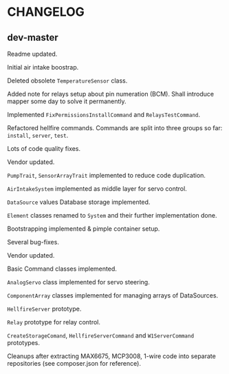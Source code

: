 # CHANGELOG

## dev-master

Readme updated.

Initial air intake boostrap.

Deleted obsolete `TemperatureSensor` class.

Added note for relays setup about pin numeration (BCM). Shall introduce mapper
 some day to solve it permanently.

Implemented `FixPermissionsInstallCommand` and `RelaysTestCommand`.

Refactored hellfire commands. Commands are split into three groups so far:
 `install`, `server`, `test`.

Lots of code quality fixes.

Vendor updated.

`PumpTrait`, `SensorArrayTrait` implemented to reduce code duplication.
  
`AirIntakeSystem` implemented as middle layer for servo control.

`DataSource` values Database storage implemented.

`Element` classes renamed to `System` and their further implementation done.

Bootstrapping implemented & pimple container setup.

Several bug-fixes.

Vendor updated.

Basic Command classes implemented.

`AnalogServo` class implemented for servo steering. 

`ComponentArray` classes implemented for managing arrays of DataSources.

`HellfireServer` prototype.

`Relay` prototype for relay control.

`CreateStorageComand`, `HellfireServerCommand` and `W1ServerCommand` prototypes.

Cleanups after extracting MAX6675, MCP3008, 1-wire code into separate
repositories (see composer.json for reference).  
